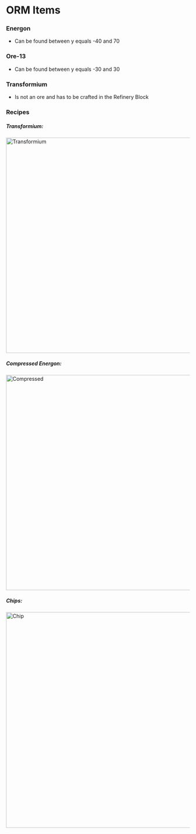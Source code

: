 # ORM Items

### Energon
- Can be found between y equals -40 and 70

### Ore-13
- Can be found between y equals -30 and 30

### Transformium
- Is not an ore and has to be crafted in the Refinery Block

### Recipes
##### **Transformium:**
<img width="589" alt="Transformium" src="https://github.com/OrigamiKing3612/OrigamiKings-Robotics-Mod/assets/115757805/90e953cd-221d-47f1-b22b-13bd4f62454f">

##### **Compressed Energon:**
<img width="589" alt="Compressed" src="https://github.com/OrigamiKing3612/OrigamiKings-Robotics-Mod/assets/115757805/2bc1b2dc-b2d6-4970-b04a-796f6f21af3b">

##### **Chips:**
<img width="590" alt="Chip" src="https://github.com/OrigamiKing3612/OrigamiKings-Robotics-Mod/assets/115757805/4a9dc3db-c897-418b-9bde-9d8f8b8f239b">
